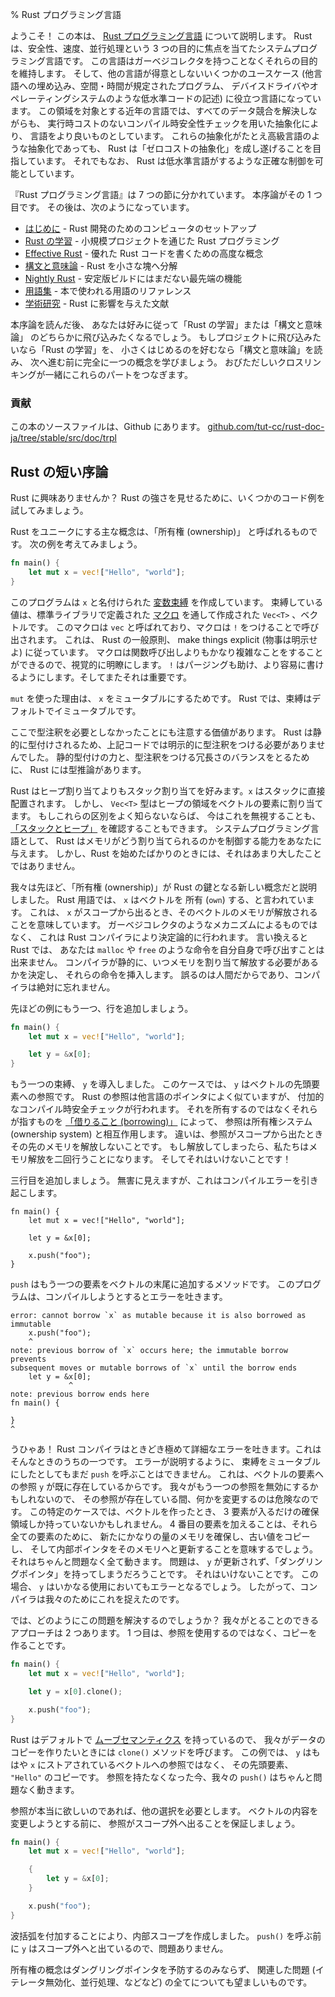 % Rust プログラミング言語

ようこそ！
この本は、 [Rust プログラミング言語][rust] について説明します。
Rust は、安全性、速度、並行処理という
3 つの目的に焦点を当てたシステムプログラミング言語です。
この言語はガーベジコレクタを持つことなくそれらの目的を維持します。
そして、他の言語が得意としないいくつかのユースケース
(他言語への埋め込み、空間・時間が規定されたプログラム、
デバイスドライバやオペレーティングシステムのような低水準コードの記述)
に役立つ言語になっています。
この領域を対象とする近年の言語では、すべてのデータ競合を解決しながらも、
実行時コストのないコンパイル時安全性チェックを用いた抽象化により、
言語をより良いものとしています。
これらの抽象化がたとえ高級言語のような抽象化であっても、
Rust は「ゼロコストの抽象化」を成し遂げることを目指しています。
それでもなお、 Rust は低水準言語がするような正確な制御を可能としています。

[rust]: http://rust-lang.org

『Rust プログラミング言語』は 7 つの節に分かれています。
本序論がその 1 つ目です。 その後は、次のようになっています。

* [はじめに][gs] - Rust 開発のためのコンピュータのセットアップ
* [Rust の学習][lr] - 小規模プロジェクトを通じた Rust プログラミング
* [Effective Rust][er] - 優れた Rust コードを書くための高度な概念
* [構文と意味論][ss] - Rust を小さな塊へ分解
* [Nightly Rust][nr] - 安定版ビルドにはまだない最先端の機能
* [用語集][gl] - 本で使われる用語のリファレンス
* [学術研究][ar] - Rust に影響を与えた文献

[gs]: getting-started.html
[lr]: learn-rust.html
[er]: effective-rust.html
[ss]: syntax-and-semantics.html
[nr]: nightly-rust.html
[gl]: glossary.html
[ar]: academic-research.html

本序論を読んだ後、
あなたは好みに従って「Rust の学習」または「構文と意味論」
のどちらかに飛び込みたくなるでしょう。
もしプロジェクトに飛び込みたいなら「Rust の学習」を、
小さくはじめるのを好むなら「構文と意味論」を読み、
次へ進む前に完全に一つの概念を学びましょう。
おびただしいクロスリンキングが一緒にこれらのパートをつなぎます。

### 貢献

この本のソースファイルは、Github にあります。
[github.com/tut-cc/rust-doc-ja/tree/stable/src/doc/trpl](https://github.com/tut-cc/rust-doc-ja/tree/stable/src/doc/trpl)

## Rust の短い序論

Rust に興味ありませんか？
Rust の強さを見せるために、いくつかのコード例を試してみましょう。

Rust をユニークにする主な概念は、「所有権 (ownership)」 と呼ばれるものです。
次の例を考えてみましょう。

```rust
fn main() {
    let mut x = vec!["Hello", "world"];
}
```

このプログラムは `x` と名付けられた [変数束縛][var] を作成しています。
束縛している値は、標準ライブラリで定義された [マクロ][macro] を通して作成された
`Vec<T>` 、ベクトルです。
このマクロは `vec` と呼ばれており、マクロは `!` をつけることで呼び出されます。
これは、 Rust の一般原則、 make things explicit (物事は明示せよ) に従っています。
マクロは関数呼び出しよりもかなり複雑なことをすることができるので、視覚的に明瞭にします。
`!` はパージングも助け、より容易に書けるようにします。そしてまたそれは重要です。

`mut` を使った理由は、 `x` をミュータブルにするためです。
Rust では、束縛はデフォルトでイミュータブルです。

ここで型注釈を必要としなかったことにも注意する価値があります。
Rust は静的に型付けされるため、上記コードでは明示的に型注釈をつける必要がありませんでした。
静的型付けの力と、型注釈をつける冗長さのバランスをとるために、 Rust には型推論があります。

Rust はヒープ割り当てよりもスタック割り当てを好みます。`x` はスタックに直接配置されます。
しかし、 `Vec<T>` 型はヒープの領域をベクトルの要素に割り当てます。
もしこれらの区別をよく知らないならば、
今はこれを無視することも、 [「スタックとヒープ」][heap] を確認することもできます。
システムプログラミング言語として、
Rust はメモリがどう割り当てられるのかを制御する能力をあなたに与えます。
しかし、Rust を始めたばかりのときには、それはあまり大したことではありません。

[var]: variable-bindings.html
[macro]: macros.html
[heap]: the-stack-and-the-heap.html

我々は先ほど、「所有権 (ownership)」が Rust の鍵となる新しい概念だと説明しました。
Rust 用語では、 `x` はベクトルを 所有 (`own`) する、と言われています。
これは、 `x` がスコープから出るとき、そのベクトルのメモリが解放されることを意味しています。
ガーベジコレクタのようなメカニズムによるものではなく、
これは Rust コンパイラにより決定論的に行われます。
言い換えると Rust では、
あなたは `malloc` や `free` のような命令を自分自身で呼び出すことは出来ません。
コンパイラが静的に、いつメモリを割り当て解放する必要があるかを決定し、
それらの命令を挿入します。
誤るのは人間だからであり、コンパイラは絶対に忘れません。

先ほどの例にもう一つ、行を追加しましょう。

```rust
fn main() {
    let mut x = vec!["Hello", "world"];

    let y = &x[0];
}
```

もう一つの束縛、 `y` を導入しました。
このケースでは、 `y` はベクトルの先頭要素への参照です。
Rust の参照は他言語のポインタによく似ていますが、
付加的なコンパイル時安全チェックが行われます。
それを所有するのではなくそれらが指すものを [「借りること (borrowing)」][borrowing] によって、
参照は所有権システム (ownership system) と相互作用します。
違いは、参照がスコープから出たときその先のメモリを解放しないことです。
もし解放してしまったら、私たちはメモリ解放を二回行うことになります。
そしてそれはいけないことです！

[borrowing]: references-and-borrowing.html

三行目を追加しましょう。
無害に見えますが、これはコンパイルエラーを引き起こします。

```rust,ignore
fn main() {
    let mut x = vec!["Hello", "world"];

    let y = &x[0];

    x.push("foo");
}
```

`push` はもう一つの要素をベクトルの末尾に追加するメソッドです。
このプログラムは、コンパイルしようとするとエラーを吐きます。

```text
error: cannot borrow `x` as mutable because it is also borrowed as immutable
    x.push("foo");
    ^
note: previous borrow of `x` occurs here; the immutable borrow prevents
subsequent moves or mutable borrows of `x` until the borrow ends
    let y = &x[0];
             ^
note: previous borrow ends here
fn main() {

}
^
```

うひゃあ！
Rust コンパイラはときどき極めて詳細なエラーを吐きます。これはそんなときのうちの一つです。
エラーが説明するように、
束縛をミュータブルにしたとしてもまだ `push` を呼ぶことはできません。
これは、ベクトルの要素への参照 `y` が既に存在しているからです。
我々がもう一つの参照を無効にするかもしれないので、
その参照が存在している間、何かを変更するのは危険なのです。
この特定のケースでは、ベクトルを作ったとき、 
3 要素が入るだけの確保領域しか持っていないかもしれません。
4 番目の要素を加えることは、それら全ての要素のために、
新たにかなりの量のメモリを確保し、古い値をコピーし、
そして内部ポインタをそのメモリへと更新することを意味するでしょう。
それはちゃんと問題なく全て動きます。
問題は、 `y` が更新されず、「ダングリングポインタ」を持ってしまうだろうことです。
それはいけないことです。
この場合、 `y` はいかなる使用においてもエラーとなるでしょう。
したがって、コンパイラは我々のためにこれを捉えたのです。

では、どのようにこの問題を解決するのでしょうか？
我々がとることのできるアプローチは 2 つあります。
1 つ目は、参照を使用するのではなく、コピーを作ることです。

```rust
fn main() {
    let mut x = vec!["Hello", "world"];

    let y = x[0].clone();

    x.push("foo");
}
```

Rust はデフォルトで [ムーブセマンティクス][move] を持っているので、
我々がデータのコピーを作りたいときには `clone()` メソッドを呼びます。
この例では、 `y` はもはや `x` にストアされているベクトルへの参照ではなく、
その先頭要素、 `"Hello"` のコピーです。
参照を持たなくなった今、我々の `push()` はちゃんと問題なく動きます。

[move]: move-semantics.html

参照が本当に欲しいのであれば、他の選択を必要とします。
ベクトルの内容を変更しようとする前に、
参照がスコープ外へ出ることを保証しましょう。

```rust
fn main() {
    let mut x = vec!["Hello", "world"];

    {
        let y = &x[0];
    }

    x.push("foo");
}
```

波括弧を付加することにより、内部スコープを作成しました。
`push()` を呼ぶ前に `y` はスコープ外へと出ているので、問題ありません。

所有権の概念はダングリングポインタを予防するのみならず、
関連した問題 (イテレータ無効化、並行処理、などなど) の全てについても望ましいものです。
